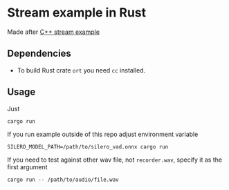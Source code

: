 # Stream example in Rust
Made after [C++ stream example](https://github.com/snakers4/silero-vad/tree/master/examples/cpp)

## Dependencies
- To build Rust crate `ort` you need `cc` installed.

## Usage
Just
```
cargo run
```
If you run example outside of this repo adjust environment variable
```
SILERO_MODEL_PATH=/path/to/silero_vad.onnx cargo run 
```
If you need to test against other wav file, not `recorder.wav`, specify it as the first argument
```
cargo run -- /path/to/audio/file.wav
```